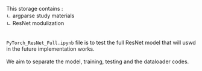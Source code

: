 This storage contains : <br>
ㄴ argparse study materials<br>
ㄴ ResNet modulization<br>
<br><br>
<code>PyTorch_ResNet_Full.ipynb</code> file is to test the full ResNet model that will uswd in the future implementation works. 
<br><br>
We aim to separate the model, training, testing and the dataloader codes. 
